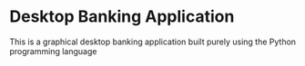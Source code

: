 
# Desktop Banking Application

This is a graphical desktop banking application built purely using the Python programming language 
